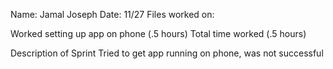Name: Jamal Joseph
 Date: 11/27
 Files worked on:
 
 
Worked setting up app on phone (.5 hours)
 Total time worked (.5 hours)
 
 Description of Sprint
Tried to get app running on phone, was not successful

